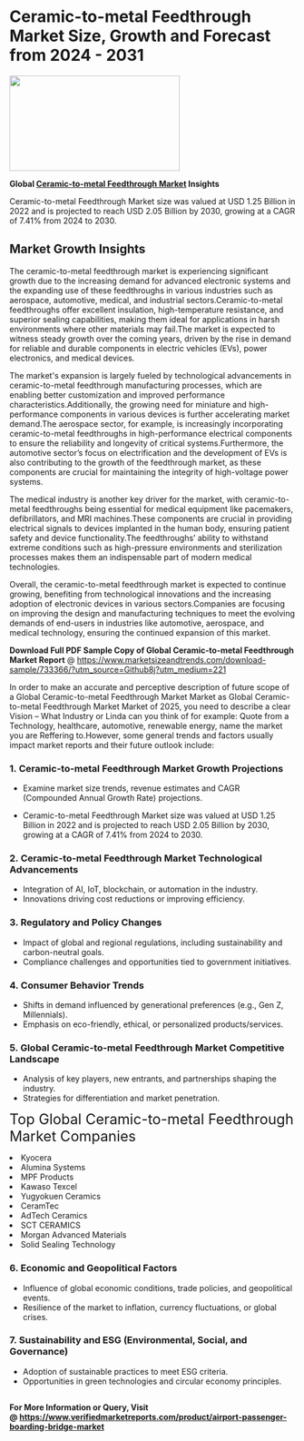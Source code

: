 <H1>Ceramic-to-metal Feedthrough Market Size, Growth and Forecast from 2024 - 2031</H1><img class="aligncenter size-medium wp-image-584254" src="https://thirdeyenews.in/wp-content/uploads/2024/09/Global-Market-Research-300x168.jpeg" alt="" width="300" height="168" /><p><strong>Global&nbsp;<a href="https://www.marketsizeandtrends.com/download-sample/733366/?utm_source=Github8j?utm_medium=221">Ceramic-to-metal Feedthrough Market</a> Insights</strong></p><p>Ceramic-to-metal Feedthrough Market size was valued at USD 1.25 Billion in 2022 and is projected to reach USD 2.05 Billion by 2030, growing at a CAGR of 7.41% from 2024 to 2030.</p><p><h2>Market Growth Insights</h2> <p>The ceramic-to-metal feedthrough market is experiencing significant growth due to the increasing demand for advanced electronic systems and the expanding use of these feedthroughs in various industries such as aerospace, automotive, medical, and industrial sectors.Ceramic-to-metal feedthroughs offer excellent insulation, high-temperature resistance, and superior sealing capabilities, making them ideal for applications in harsh environments where other materials may fail.The market is expected to witness steady growth over the coming years, driven by the rise in demand for reliable and durable components in electric vehicles (EVs), power electronics, and medical devices.</p> <p>The market's expansion is largely fueled by technological advancements in ceramic-to-metal feedthrough manufacturing processes, which are enabling better customization and improved performance characteristics.Additionally, the growing need for miniature and high-performance components in various devices is further accelerating market demand.The aerospace sector, for example, is increasingly incorporating ceramic-to-metal feedthroughs in high-performance electrical components to ensure the reliability and longevity of critical systems.Furthermore, the automotive sector’s focus on electrification and the development of EVs is also contributing to the growth of the feedthrough market, as these components are crucial for maintaining the integrity of high-voltage power systems.</p> <p>The medical industry is another key driver for the market, with ceramic-to-metal feedthroughs being essential for medical equipment like pacemakers, defibrillators, and MRI machines.These components are crucial in providing electrical signals to devices implanted in the human body, ensuring patient safety and device functionality.The feedthroughs’ ability to withstand extreme conditions such as high-pressure environments and sterilization processes makes them an indispensable part of modern medical technologies.</p> <p>Overall, the ceramic-to-metal feedthrough market is expected to continue growing, benefiting from technological innovations and the increasing adoption of electronic devices in various sectors.Companies are focusing on improving the design and manufacturing techniques to meet the evolving demands of end-users in industries like automotive, aerospace, and medical technology, ensuring the continued expansion of this market.</p> <p><span class=""><strong>Download Full PDF Sample Copy of Global Ceramic-to-metal Feedthrough Market Report</strong> @ <a href="https://www.marketsizeandtrends.com/download-sample/733366/?utm_source=Github8j?utm_medium=221" target="_blank">https://www.marketsizeandtrends.com/download-sample/733366/?utm_source=Github8j?utm_medium=221</a></span></p><p>In order to make an accurate and perceptive description of future scope of a Global&nbsp;Ceramic-to-metal Feedthrough Market Market as Global&nbsp;Ceramic-to-metal Feedthrough Market Market of 2025, you need to describe a clear Vision &ndash; What Industry or Linda can you think of for example: Quote from a Technology, healthcare, automotive, renewable energy, name the market you are Reffering to.However, some general trends and factors usually impact market reports and their future outlook include:</p><h3>1.&nbsp;<strong>Ceramic-to-metal Feedthrough Market Growth Projections</strong></h3><ul><li>Examine market size trends, revenue estimates and CAGR (Compounded Annual Growth Rate) projections.</li><li><p>Ceramic-to-metal Feedthrough Market size was valued at USD 1.25 Billion in 2022 and is projected to reach USD 2.05 Billion by 2030, growing at a CAGR of 7.41% from 2024 to 2030.</p></li></ul><h3>2.&nbsp;<strong>Ceramic-to-metal Feedthrough Market Technological Advancements</strong></h3><ul><li>Integration of AI, IoT, blockchain, or automation in the industry.</li><li>Innovations driving cost reductions or improving efficiency.</li></ul><h3>3.&nbsp;<strong>Regulatory and Policy Changes</strong></h3><ul><li>Impact of global and regional regulations, including sustainability and carbon-neutral goals.</li><li>Compliance challenges and opportunities tied to government initiatives.</li></ul><h3>4.&nbsp;<strong>Consumer Behavior Trends</strong></h3><ul><li>Shifts in demand influenced by generational preferences (e.g., Gen Z, Millennials).</li><li>Emphasis on eco-friendly, ethical, or personalized products/services.</li></ul><h3>5.&nbsp;<strong>Global Ceramic-to-metal Feedthrough Market Competitive Landscape</strong></h3><ul><li>Analysis of key players, new entrants, and partnerships shaping the industry.</li><li>Strategies for differentiation and market penetration.</li></ul><p data-pm-slice="1 1 []"><span style="color: inherit; font-family: inherit; font-size: 25px;">Top Global Ceramic-to-metal Feedthrough Market Companies</span></p><div class="" data-test-id=""><p><li>Kyocera</li><li> Alumina Systems</li><li> MPF Products</li><li> Kawaso Texcel</li><li> Yugyokuen Ceramics</li><li> CeramTec</li><li> AdTech Ceramics</li><li> SCT CERAMICS</li><li> Morgan Advanced Materials</li><li> Solid Sealing Technology</li></p></div><h3>6.&nbsp;<strong>Economic and Geopolitical Factors</strong></h3><ul><li>Influence of global economic conditions, trade policies, and geopolitical events.</li><li>Resilience of the market to inflation, currency fluctuations, or global crises.</li></ul><h3>7.&nbsp;<strong>Sustainability and ESG (Environmental, Social, and Governance)</strong></h3><ul><li>Adoption of sustainable practices to meet ESG criteria.</li><li>Opportunities in green technologies and circular economy principles.</li></ul><h2><strong style="font-size: 14px;">For More Information or Query, Visit @&nbsp;</strong><a style="background-color: #ffffff; font-size: 14px;" href="https://www.marketsizeandtrends.com/report/ceramic-to-metal-feedthrough-market/" target="_blank">https://www.verifiedmarketreports.com/product/airport-passenger-boarding-bridge-market</a></h2>